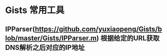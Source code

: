 # Gists 常用工具

## IPParser(https://github.com/yuxiaopeng/Gists/blob/master/Gists/IPParser.m) 根据给定的URL获取DNS解析之后对应的IP地址
